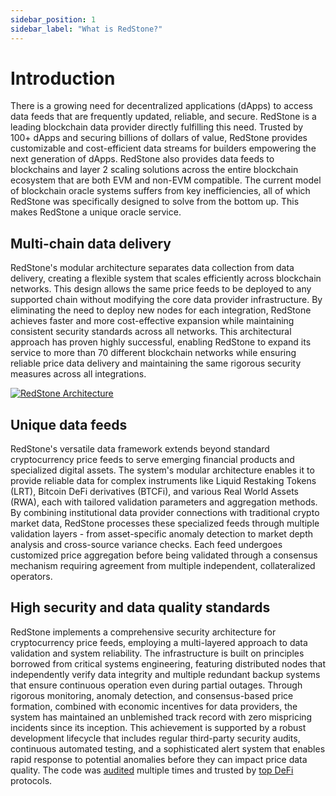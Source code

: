```yaml
---
sidebar_position: 1
sidebar_label: "What is RedStone?"
---
```


# Introduction

There is a growing need for decentralized applications (dApps) to access data feeds that are frequently updated, reliable, and secure. RedStone is a leading blockchain data provider directly fulfilling this need. Trusted by 100+ dApps and securing billions of dollars of value, RedStone provides customizable and cost-efficient data streams for builders empowering the next generation of dApps. RedStone also provides data feeds to blockchains and layer 2 scaling solutions across the entire blockchain ecosystem that are both EVM and non-EVM compatible. The current model of blockchain oracle systems suffers from key inefficiencies, all of which RedStone was specifically designed to solve from the bottom up. This makes RedStone a unique oracle service.

## Multi-chain data delivery

RedStone's modular architecture separates data collection from data delivery, creating a flexible system that scales efficiently across blockchain networks. This design allows the same price feeds to be deployed to any supported chain without modifying the core data provider infrastructure. By eliminating the need to deploy new nodes for each integration, RedStone achieves faster and more cost-effective expansion while maintaining consistent security standards across all networks. This architectural approach has proven highly successful, enabling RedStone to expand its service to more than 70 different blockchain networks while ensuring reliable price data delivery and maintaining the same rigorous security measures across all integrations.

<a target="_blank" href="https://raw.githubusercontent.com/redstone-finance/redstone-docs/main/static/img/redstone-architecture-simple.png">
  <img alt="RedStone Architecture" src="/img/redstone-architecture-simple.png"/>
</a>

## Unique data feeds

RedStone's versatile data framework extends beyond standard cryptocurrency price feeds to serve emerging financial products and specialized digital assets. The system's modular architecture enables it to provide reliable data for complex instruments like Liquid Restaking Tokens (LRT), Bitcoin DeFi derivatives (BTCFi), and various Real World Assets (RWA), each with tailored validation parameters and aggregation methods. By combining institutional data provider connections with traditional crypto market data, RedStone processes these specialized feeds through multiple validation layers - from asset-specific anomaly detection to market depth analysis and cross-source variance checks. Each feed undergoes customized price aggregation before being validated through a consensus mechanism requiring agreement from multiple independent, collateralized operators.

## High security and data quality standards

RedStone implements a comprehensive security architecture for cryptocurrency price feeds, employing a multi-layered approach to data validation and system reliability. The infrastructure is built on principles borrowed from critical systems engineering, featuring distributed nodes that independently verify data integrity and multiple redundant backup systems that ensure continuous operation even during partial outages. Through rigorous monitoring, anomaly detection, and consensus-based price formation, combined with economic incentives for data providers, the system has maintained an unblemished track record with zero mispricing incidents since its inception. This achievement is supported by a robust development lifecycle that includes regular third-party security audits, continuous automated testing, and a sophisticated alert system that enables rapid response to potential anomalies before they can impact price data quality. The code was [audited](./security/4-audits.md) multiple times and trusted by [top DeFi](https://www.redstone.finance/clients) protocols.
